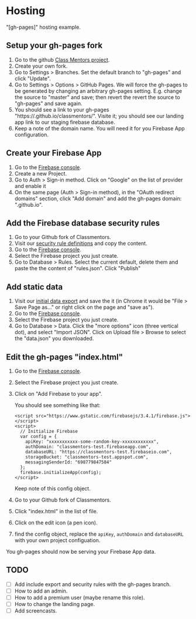 # Hosting

"[gh-pages]" hosting example.


## Setup your gh-pages fork

1. Go to the github [Class Mentors project].
1. Create your own fork.
1. Go to Settings > Branches. Set the default branch to "gh-pages" and click "Update".
1. Go to Settings > Options > GitHub Pages. We will force the gh-pages to be generated by
   changing an arbitrary gh-pages setting. E.g. change the source to "master"
   and save; then revert the revert the source to "gh-pages" and save again.
1. You should see a link to your gh-pages "https://<user-or-organisation-name>.github.io/classmentors/".
   Visite it; you should see our landing app link to our staging firebase database.
1. Keep a note of the domain name. You will need it for you Firebase App configuration.


## Create your Firebase App

1. Go to the [Firebase console].
1. Create a new Project.
1. Go to Auth > Sign-in method. Click on "Google" on the list of provider
   and enable it
1. On the same page (Auth > Sign-in method), in the "OAuth redirect domains"
   section, click "Add domain" and add the gh-pages domain:
   "<user-or-organisation-name>.github.io".


## Add the Firebase database security rules

1. Go to your Github fork of Classmentors.
1. Visit our [security rule definitions] and copy the content.
1. Go to the [Firebase console].
1. Select the Firebase project you just create.
1. Go to Database > Rules. Select the current default, delete them and paste the
   the content of "rules.json". Click "Publish"


## Add static data

1. Visit our [initial data export] and save the it (in Chrome it would be
   "File > Save Page as..." or right click on the page and "save as").
1. Go to the [Firebase console].
1. Select the Firebase project you just create.
1. Go to Database > Data. Click the "more options" icon (three vertical dot),
   and select "Import JSON". Click on Upload file > Browse to select the
   "data.json" you downloaded.


## Edit the gh-pages "index.html"

1. Go to the [Firebase console].
1. Select the Firebase project you just create.
1. Click on "Add Firebase to your app".

    You should see something like that:

    ```
    <script src="https://www.gstatic.com/firebasejs/3.4.1/firebase.js"></script>
    <script>
      // Initialize Firebase
      var config = {
        apiKey: "xxxxxxxxxxx-some-random-key-xxxxxxxxxxxx",
        authDomain: "classmentors-test.firebaseapp.com",
        databaseURL: "https://classmentors-test.firebaseio.com",
        storageBucket: "classmentors-test.appspot.com",
        messagingSenderId: "698779847584"
      };
      firebase.initializeApp(config);
    </script>
    ```

    Keep note of this config object.
1. Go to your Github fork of Classmentors.
1. Click "index.html" in the list of file.
1. Click on the edit icon (a pen icon).
1. find the config object, replace the `apiKey`, `authDomain` and `databaseURL`
   with your own project configuation.


You gh-pages should now be serving your Firebase App data.


## TODO

- [ ] Add include export and security rules with the gh-pages branch.
- [ ] How to add an admin.
- [ ] How to add a premium user (maybe rename this role).
- [ ] How to change the landing page.
- [ ] Add screencasts.

[Class Mentors project]: https://github.com/singpath/classmentors
[security rule definitions]: https://raw.githubusercontent.com/singpath/classmentors/master/database/security-rules.json
[initial data export]: https://raw.githubusercontent.com/singpath/classmentors/master/database/data/export.json
[Firebase console]: https://console.firebase.google.com/
